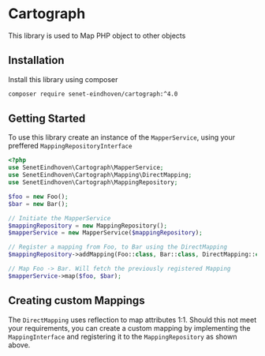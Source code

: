 # Cartograph
This library is used to Map PHP object to other objects

## Installation
Install this library using composer
```bash
composer require senet-eindhoven/cartograph:^4.0
```

## Getting Started
To use this library create an instance of the `MapperService`, using your preffered `MappingRepositoryInterface`
````php
<?php
use SenetEindhoven\Cartograph\MapperService;
use SenetEindhoven\Cartograph\Mapping\DirectMapping;
use SenetEindhoven\Cartograph\MappingRepository;

$foo = new Foo();
$bar = new Bar();

// Initiate the MapperService
$mappingRepository = new MappingRepository();
$mapperService = new MapperService($mappingRepository);

// Register a mapping from Foo, to Bar using the DirectMapping
$mappingRepository->addMapping(Foo::class, Bar::class, DirectMapping::class);

// Map Foo -> Bar. Will fetch the previously registered Mapping
$mapperService->map($foo, $bar);
````

## Creating custom Mappings
 The `DirectMapping` uses reflection to map attributes 1:1. Should this not meet your requirements, you can create
 a custom mapping by implementing the `MappingInterface` and registering it to the `MappingRepository` as shown above. 